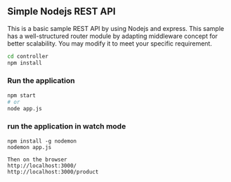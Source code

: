 


## Simple Nodejs REST API 
This is a basic sample REST API by using Nodejs and express. 
This sample has a well-structured router module by adapting middleware concept for better scalability.
You may modify it to meet your specific requirement. 
  
```bash
cd controller
npm install
```

### Run the application 
```bash
npm start
# or 
node app.js
```

### run the application in watch mode
```
npm install -g nodemon
nodemon app.js
```

```
Then on the browser
http://localhost:3000/
http://localhost:3000/product
```
 
